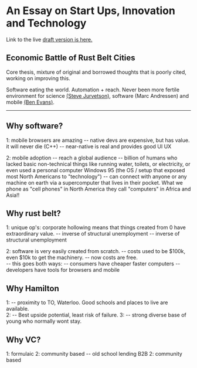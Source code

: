 # An Essay on Start Ups, Innovation and Technology

Link to the live [draft version is here.][3]

## Economic Battle of Rust Belt Cities 

Core thesis, mixture of original and borrowed thoughts that is poorly cited, working on improving this. 

Software eating the world.  Automation + reach.  Never been more fertile environment for science [(Steve Jurvetson)][2], software (Marc Andressen) and mobile [(Ben Evans)][1].

-------------------
## Why software?
1: mobile browsers are amazing
  -- native devs are expensive, but has value.  it will never die (C++)
  -- near-native is real and provides good UI UX

2: mobile adoption
  -- reach a global audience 
  -- billion of humans who lacked basic non-technical things like running water, toilets, or electricity, or even used a personal computer Windows 95 (the OS / setup that exposed most North Americans to "technology") -- can connect with anyone or any machine on earth via a supercomputer that lives in their pocket.  What we phone as "cell phones" in North America they call "computers" in Africa and Asia!!

## Why rust belt?
1: unique op's: corporate hollowing means that things created from 0 have extraordinary value. 
  -- inverse of structural unemployment 
  -- inverse of structural unemployment 
  
2: software is very easily created from scratch.
  -- costs used to be $100k, even $10k to get the machinery.
  -- now costs are free.  
  -- this goes both ways: 
      -- consumers have cheaper faster computers
      -- developers have tools for browsers and mobile

## Why Hamilton
1: -- proximity to TO, Waterloo.  Good schools and places to live are available.  
2: -- Best upside potential, least risk of failure.
3: -- strong diverse base of young who normally wont stay.

## Why VC?
1: formulaic 
2: community based
  -- old school lending B2B
2: community based

[1]: http://ben-evans.com/benedictevans/2014/10/28/presentation-mobile-is-eating-the-world
[2]: https://www.youtube.com/watch?v=IPgyb6euISs
[3]: draft.hamont.meteor.com